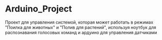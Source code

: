 # Arduino_Project
 Проект для управления системой, которая может работать в режимах "Поилка для животных" и "Полив для растений", используя ноутбук для распознавания голосовых команд и ардуино для управления датчиками
